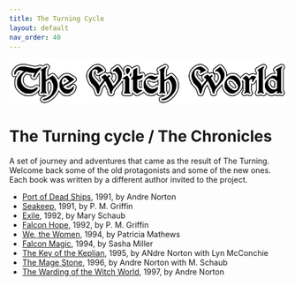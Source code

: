 ```yaml
---
title: The Turning Cycle
layout: default
nav_order: 40
---
```


![Witch World](../assets/img/swiat_czarownic.png "Witch World")

# The Turning cycle / The Chronicles

A set of journey and adventures that came as the result of The Turning. Welcome back some of the old protagonists and some of the new ones. Each book was written by a different author invited to the project.

* [Port of Dead Ships](the-turning/01-port-of-dead-ships), 1991, by Andre Norton
* [Seakeep](the-turning/02-seakeep), 1991, by P. M. Griffin
* [Exile](the-turning/03-exile), 1992, by Mary Schaub
* [Falcon Hope](the-turning/04-falcon-hope), 1992, by P. M. Griffin
* [We, the Women](the-turning/05-we-the-women), 1994, by Patricia Mathews
* [Falcon Magic](the-turning/06-falcon-magic), 1994, by Sasha Miller
* [The Key of the Keplian](the-turning/07-key-of-the-keplian), 1995, by ANdre Norton with Lyn McConchie
* [The Mage Stone](the-turning/08-the-mage-stone), 1996, by Andre Norton with M. Schaub
* [The Warding of the Witch World](the-turning/09-warding-of-the-witch-world), 1997, by Andre Norton
